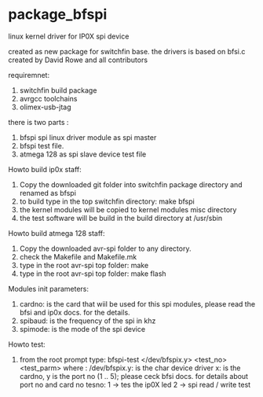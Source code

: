 package_bfspi
=============

linux kernel driver for IP0X spi device

created as new package for switchfin base.
the drivers is based on bfsi.c created by David Rowe and all contributors


requiremnet:
1. switchfin build package 
2. avrgcc toolchains
3. olimex-usb-jtag

there is two parts :
  1. bfspi spi linux driver module as spi master
  2. bfspi test file.
  3. atmega 128 as spi slave device test file

Howto build ip0x staff:
  1. Copy the downloaded git folder into switchfin package directory and renamed as bfspi
  2. to build type in the top switchfin directory: make bfspi
  3. the kernel modules will be copied to kernel modules misc directory
  4. the test software will be build in the build directory at /usr/sbin
  
Howto build atmega 128 staff:
  1. Copy the downloaded avr-spi folder to any directory.
  2. check the Makefile and Makefile.mk 
  3. type in the root avr-spi top folder: make
  4. type in the root avr-spi top folder: make flash

Modules init parameters:
  1. cardno: is the card that wiil be used for this spi modules, please read the bfsi and ip0x docs. for the details.
  2. spibaud: is the frequency  of the spi in khz
  3. spimode: is the mode of the spi device

Howto test:
  1. from the root prompt type: bfspi-test </dev/bfspix.y> <test_no> <test_parm>
   where :
    /dev/bfspix.y: is the char device driver x: is the cardno, y is the port no (1 .. 5);
                   please ceck bfsi docs. for details about port no and card no
    tesno: 1 -> tes the ip0X led 
           2 -> spi read / write test
